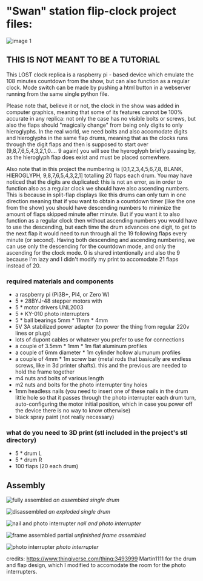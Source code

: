 # "Swan" station flip-clock project files:
![image 1](https://github.com/paolorussian/lostClock/blob/5f43896d0ff5e7c20ffe9cf4e77e6e32e430e3fd/images/image1.jpg)

## THIS IS NOT MEANT TO BE A TUTORIAL

This LOST clock replica is a raspberry pi - based device which emulate the 108 minutes countdown from the show, but can also function as a regular clock. Mode switch can be made by pushing a html button in a webserver running from the same single python file.

Please note that, believe it or not, the clock in the show was added in computer graphics, meaning that some of its features cannot be 100% accurate in any replica: not only the case has no visible bolts or screws, but also the flaps should "magically change" from being only digits to only hieroglyphs. In the real world, we need bolts and also accomodate digits and hieroglyphs in the same flap drums, meaning that as the clocks runs through the digit flaps and then is supposed to start over (9,8,7,6,5,4,3,2,1,0.... 9 again) you will see the hyeroglyph briefly passing by, as the hieroglyph flap does exist and must be placed somewhere.

Also note that in this project the numbering is [0,1,2,3,4,5,6,7,8, BLANK, HIEROGLYPH, 9,8,7,6,5,4,3,2,1] totalling 20 flaps each drum. You may have noticed that the digits are duplicated: this is not an error, as in order to function also as a regular clock we should have also ascending numbers. This is because in split-flap displays like this drums can only turn in one direction meaning that if you want to obtain a countdown timer (like the one from the show) you should have descending numbers to minimize the amount of flaps skipped minute after minute. But if you want it to also function as a regular clock then without ascending numbers you would have to use the descending, but each time the drum advances one digit, to get to the next flap it would need to run through all the 19 following flaps every minute (or second). Having both descending and ascending numbering, we can use only the descending for the countdown mode, and only the ascending for the clock mode. 0 is shared intentionally and also the 9 because I'm lazy and I didn't modify my print to accomodate 21 flaps instead of 20.

### required materials and components
- a raspberry pi (Pi3B+, PI4, or Zero W)
- 5 * 28BYJ-48 stepper motors with 
- 5 * motor drivers UNL2003
- 5 * KY-010 photo interrupters
- 5 * ball bearings 5mm * 11mm * 4mm
- 5V 3A stabilized power adapter (to power the thing from regular 220v lines or plugs)
- lots of dupont cables or whatever you prefer to use for connections
- a couple of 3.5mm * 1mm * 1m flat aluminum profiles
- a couple of 6mm diameter * 1m cylinder hollow alumunum profiles 
- a couple of 4mm * 1m screw bar (metal rods that basically are endless screws, like in 3d printer shafts). this and the previous are needed to hold the frame together
- m4 nuts and bolts of various length
- m2 nuts and bolts for the photo interrupter tiny holes
- 1mm headless nails (you need to insert one of these nails in the drum little hole so that it passes through the photo interrupter each drum turn, auto-configuring the motor initial position, which in case you power off the device there is no way to know otherwise)
- black spray paint (not really necessary)

### what do you need to 3D print (stl included in the project's stl directory)
- 5 * drum L
- 5 * drum R
- 100 flaps (20 each drum)

## Assembly

![fully assembled](https://github.com/paolorussian/lostClock/blob/451074e7f9f27683f22044545b78cf1b7188a1a2/images/Image1.png) *an assembled single drum*

![disassembled](https://github.com/paolorussian/lostClock/blob/451074e7f9f27683f22044545b78cf1b7188a1a2/images/Image2.png) *an exploded single drum*

![nail and photo interrupter](https://github.com/paolorussian/lostClock/blob/451074e7f9f27683f22044545b78cf1b7188a1a2/images/Image3.png) *nail and photo interrupter*

![frame assembled partial](https://github.com/paolorussian/lostClock/blob/451074e7f9f27683f22044545b78cf1b7188a1a2/images/imageA.jpg) *unfinished frame assembled*

![photo interrupter](https://github.com/paolorussian/lostClock/blob/451074e7f9f27683f22044545b78cf1b7188a1a2/images/imageB.jpg) *photo interrupter*

credits:
https://www.thingiverse.com/thing:3493999 Martin1111 for the drum and flap design, which I modified to accomodate the room for the photo interrupters.
